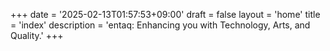 +++
date = '2025-02-13T01:57:53+09:00'
draft = false
layout = 'home'
title = 'index'
description = 'entaq: Enhancing you with Technology, Arts, and Quality.'
+++
